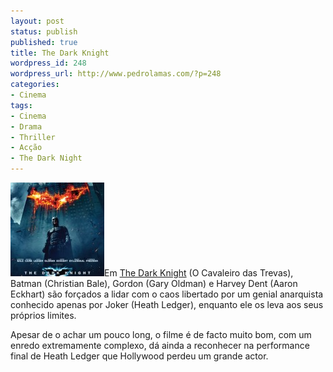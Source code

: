 ```yaml
---
layout: post
status: publish
published: true
title: The Dark Knight
wordpress_id: 248
wordpress_url: http://www.pedrolamas.com/?p=248
categories:
- Cinema
tags:
- Cinema
- Drama
- Thriller
- Acção
- The Dark Night
---
```

[![The Dark Knight](wp-content/uploads/2008/08/the-dark-knight-150x150.jpg)](wp-content/uploads/2008/08/the-dark-knight.jpg "The Dark Knight")Em [The Dark Knight](http://www.imdb.com/title/tt0468569/) (O Cavaleiro das Trevas), Batman (Christian Bale), Gordon (Gary Oldman) e Harvey Dent (Aaron Eckhart) são forçados a lidar com o caos libertado por um genial anarquista conhecido apenas por Joker (Heath Ledger), enquanto ele os leva aos seus próprios limites.

Apesar de o achar um pouco long, o filme é de facto muito bom, com um enredo extremamente complexo, dá ainda a reconhecer na performance final de Heath Ledger que Hollywood perdeu um grande actor.

